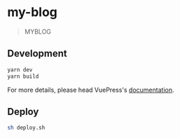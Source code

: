 # my-blog

> MYBLOG

## Development

```bash
yarn dev
yarn build
```

For more details, please head VuePress's [documentation](https://v1.vuepress.vuejs.org/).

## Deploy

```bash
sh deploy.sh
```